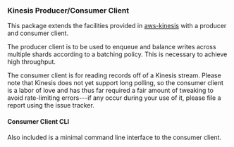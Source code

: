 ### Kinesis Producer/Consumer Client

This package extends the facilities provided in
[aws-kinesis](http://hackage.haskell.org/package/aws-kinesis) with a
producer and consumer client.

The producer client is to be used to enqueue and balance writes across
multiple shards according to a batching policy. This is necessary to
achieve high throughput.

The consumer client is for reading records off of a Kinesis
stream. Please note that Kinesis does not yet support long polling, so
the consumer client is a labor of love and has thus far required a
fair amount of tweaking to avoid rate-limiting errors---if any occur
during your use of it, please file a report using the issue tracker.


#### Consumer Client CLI

Also included is a minimal command line interface to the consumer
client.
